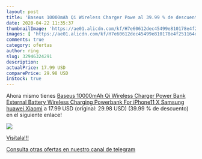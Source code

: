 ```yaml
---
layout: post
title: 'Baseus 10000mAh Qi Wireless Charger Powe al 39.99 % de descuento'
date: 2020-04-22 11:35:37
thumbnailImage: 'https://ae01.alicdn.com/kf/H7e60612dec45499e810178e4f251164dj/Baseus-10000mAh-Qi-Wireless-Charger-Power-Bank-External-Battery-Wireless-Charging-Powerbank-For-iPhone11-X-Samsung.jpg_350x350._SL200_.jpg'
images: [ 'https://ae01.alicdn.com/kf/H7e60612dec45499e810178e4f251164dj/Baseus-10000mAh-Qi-Wireless-Charger-Power-Bank-External-Battery-Wireless-Charging-Powerbank-For-iPhone11-X-Samsung.jpg_350x350._SL200_.jpg' ]
comments: true
category: ofertas
author: ring
slug: 32946324291
description:
actualPrice: 17.99 USD
comparePrice: 29.98 USD
inStock: true
---
```


Ahora mismo tienes [Baseus 10000mAh Qi Wireless Charger Power Bank External Battery Wireless Charging Powerbank For iPhone11 X Samsung huawei Xiaomi](https://www.amazon.com/dp/32946324291/?tag=redken08-20) a 17.99 USD (original: 29.98 USD) (39.99 %  de descuento) en el siguiente enlace!

[![](https://ae01.alicdn.com/kf/H7e60612dec45499e810178e4f251164dj/Baseus-10000mAh-Qi-Wireless-Charger-Power-Bank-External-Battery-Wireless-Charging-Powerbank-For-iPhone11-X-Samsung.jpg_350x350._SL200_.jpg)](https://www.amazon.com/dp/32946324291/?tag=redken08-20)

[Visítala!!!](https://www.amazon.com/dp/32946324291/?tag=redken08-20)

[Consulta otras ofertas en nuestro canal de telegram](https://t.me/s/ofertas25)
